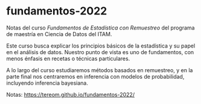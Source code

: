 # fundamentos-2022

Notas del curso *Fundamentos de Estadística con Remuestreo* del programa de
maestría en Ciencia de Datos del ITAM.

Este curso busca explicar los principios básicos de la estadística y su papel en el análisis de datos. Nuestro punto de vista es uno de fundamentos, con menos énfasis en recetas o técnicas particulares.

A lo largo del curso estudiaremos métodos basados en remuestreo, y en la parte final nos centraremos en inferencia con modelos de probabilidad, incluyendo inferencia bayesiana.

Notas: https://tereom.github.io/fundamentos-2022/
